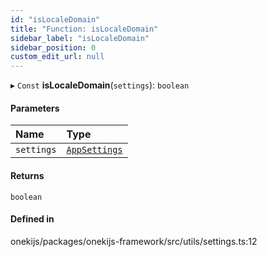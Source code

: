 ```yaml
---
id: "isLocaleDomain"
title: "Function: isLocaleDomain"
sidebar_label: "isLocaleDomain"
sidebar_position: 0
custom_edit_url: null
---
```


▸ `Const` **isLocaleDomain**(`settings`): `boolean`

#### Parameters

| Name | Type |
| :------ | :------ |
| `settings` | [`AppSettings`](../interfaces/AppSettings.md) |

#### Returns

`boolean`

#### Defined in

onekijs/packages/onekijs-framework/src/utils/settings.ts:12
